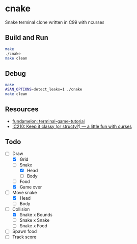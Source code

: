 # cnake

Snake terminal clone written in C99 with ncurses

## Build and Run

```bash
make
./cnake
make clean
```

## Debug

```bash
make
ASAN_OPTIONS=detect_leaks=1 ./cnake
make clean
```

## Resources

- [fundamelon: terminal-game-tutorial](https://github.com/fundamelon/terminal-game-tutorial)
- [IC210: Keep it classy (or structy?) — a little fun with curses](https://www.usna.edu/Users/cs/wcbrown/courses/F16IC210/lab/l11/lab.html)

## Todo

- [ ] Draw
  - [X] Grid
  - [ ] Snake
    - [X] Head
    - [ ] Body
  - [ ] Food
  - [X] Game over
- [ ] Move snake
  - [X] Head
  - [ ] Body
- [ ] Collision
  - [X] Snake x Bounds
  - [ ] Snake x Snake
  - [ ] Snake x Food
- [ ] Spawn food
- [ ] Track score